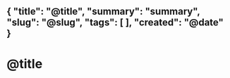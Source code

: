 {
    "title": "@title",
    "summary": "summary",
    "slug": "@slug",
    "tags": [
    ],
    "created": "@date"
}
---

# @title